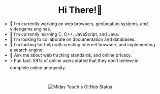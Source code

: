 <div align="center">
  
# Hi There!👋

<div align="left">
  
- 🔭 I’m currently working on web browsers, geolocation systems, and videogame engines.
- 🌱 I’m currently learning C, C++, JavaScript, and Java.
- 👯 I’m looking to collaborate on documentation and databases.
- 🤔 I’m looking for help with creating internet browsers and implementing a search engine.
- 💬 Ask me about web tracking standards, and online privacy.
- ⚡ Fun fact: 59% of online users stated that they don’t believe in complete online anonymity.
  
<br/>
<div align="center">
  
![Midas Touch's GitHub Status](https://github-readme-stats.vercel.app/api?username=MidasTouch-MT&show_icons=true&theme=vision-friendly-dark)
